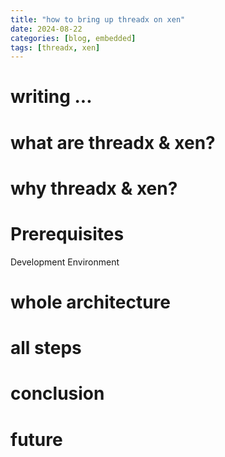 ```yaml
---
title: "how to bring up threadx on xen"
date: 2024-08-22
categories: [blog, embedded]
tags: [threadx, xen]
---
```


# writing ...

# what are threadx & xen?

# why threadx & xen?

# Prerequisites
Development Environment

# whole architecture

# all steps

# conclusion

# future

